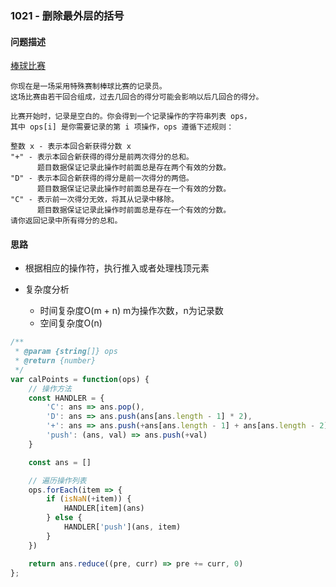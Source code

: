### 1021 - 删除最外层的括号

#### 问题描述

[棒球比赛](https://leetcode-cn.com/problems/baseball-game/solution/)

```textile
你现在是一场采用特殊赛制棒球比赛的记录员。
这场比赛由若干回合组成，过去几回合的得分可能会影响以后几回合的得分。

比赛开始时，记录是空白的。你会得到一个记录操作的字符串列表 ops，
其中 ops[i] 是你需要记录的第 i 项操作，ops 遵循下述规则：

整数 x - 表示本回合新获得分数 x
"+" - 表示本回合新获得的得分是前两次得分的总和。
      题目数据保证记录此操作时前面总是存在两个有效的分数。
"D" - 表示本回合新获得的得分是前一次得分的两倍。
      题目数据保证记录此操作时前面总是存在一个有效的分数。
"C" - 表示前一次得分无效，将其从记录中移除。
      题目数据保证记录此操作时前面总是存在一个有效的分数。
请你返回记录中所有得分的总和。
```

#### 思路
- 根据相应的操作符，执行推入或者处理栈顶元素

- 复杂度分析
  
  - 时间复杂度O(m + n) m为操作次数，n为记录数
  - 空间复杂度O(n)

```js
/**
 * @param {string[]} ops
 * @return {number}
 */
var calPoints = function(ops) {
    // 操作方法
    const HANDLER = {
        'C': ans => ans.pop(),
        'D': ans => ans.push(ans[ans.length - 1] * 2),
        '+': ans => ans.push(+ans[ans.length - 1] + ans[ans.length - 2]),
        'push': (ans, val) => ans.push(+val)
    }

    const ans = []

    // 遍历操作列表
    ops.forEach(item => {
        if (isNaN(+item)) {
            HANDLER[item](ans)
        } else {
            HANDLER['push'](ans, item)
        }
    })

    return ans.reduce((pre, curr) => pre += curr, 0)
};
```
